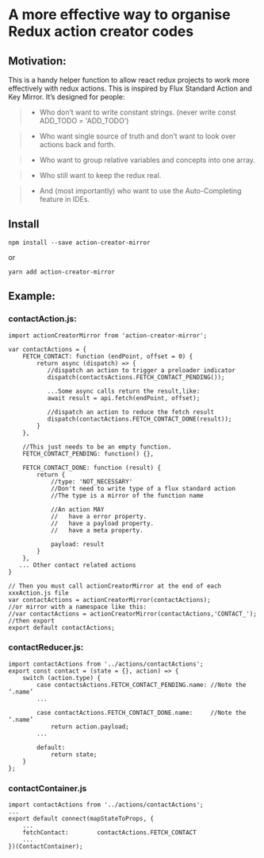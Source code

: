 # A more effective way to organise Redux action creator codes

## Motivation:

This is a handy helper function to allow react redux projects to work more effectively with redux actions. This is inspired by Flux Standard Action and Key Mirror. It’s designed for people:

>- Who don’t want to write constant strings.  (never write const ADD_TODO = 'ADD_TODO')

>- Who want single source of truth and don’t want to look over actions  back and forth.

>- Who want to group relative variables and concepts into one array.

>- Who still want to keep the redux real.

>- And (most importantly) who want to use the Auto-Completing feature in IDEs.


## Install
```
npm install --save action-creator-mirror
```
or

```
yarn add action-creator-mirror
```

## Example:

### contactAction.js:
```
import actionCreatorMirror from 'action-creator-mirror';

var contactActions = {
    FETCH_CONTACT: function (endPoint, offset = 0) {
        return async (dispatch) => {
           //dispatch an action to trigger a preloader indicator
           dispatch(contactsActions.FETCH_CONTACT_PENDING());

           ...Some async calls return the result,like:
           await result = api.fetch(endPoint, offset);

           //dispatch an action to reduce the fetch result
           dispatch(contactActions.FETCH_CONTACT_DONE(result));
        }
    },

    //This just needs to be an empty function.
    FETCH_CONTACT_PENDING: function() {},

    FETCH_CONTACT_DONE: function (result) {
        return {
            //type: 'NOT_NECESSARY'
            //Don't need to write type of a flux standard action
            //The type is a mirror of the function name

            //An action MAY
            //   have a error property.
            //   have a payload property.
            //   have a meta property.

            payload: result
        }
    },
   ... Other contact related actions
}

// Then you must call actionCreatorMirror at the end of each xxxAction.js file
var contactActions = actionCreatorMirror(contactActions);
//or mirror with a namespace like this:
//var contactActions = actionCreatorMirror(contactActions,'CONTACT_');
//then export
export default contactActions;
```

### contactReducer.js:
```
import contactActions from '../actions/contactActions';
export const contact = (state = {}, action) => {
    switch (action.type) {
        case contactsActions.FETCH_CONTACT_PENDING.name: //Note the ‘.name’
        ...

        case contactActions.FETCH_CONTACT_DONE.name:     //Note the ‘.name’
            return action.payload;
        ...

        default:
            return state;
    }
};
```

### contactContainer.js
```
import contactActions from '../actions/contactActions';
...
export default connect(mapStateToProps, {
    ...
    fetchContact:        contactActions.FETCH_CONTACT
    ...
})(ContactContainer);
```
